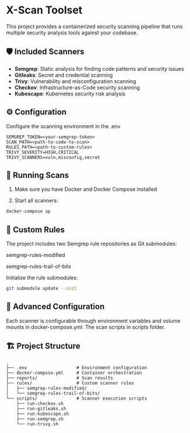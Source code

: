 # X-Scan Toolset

This project provides a containerized security scanning pipeline that runs multiple security analysis tools against your codebase.

## 🛡️ Included Scanners

- **Semgrep**: Static analysis for finding code patterns and security issues
- **Gitleaks**: Secret and credential scanning
- **Trivy**: Vulnerability and misconfiguration scanning
- **Checkov**: Infrastructure-as-Code security scanning
- **Kubescape**: Kubernetes security risk analysis

## ⚙️ Configuration

Configure the scanning environment in the .env

```env
SEMGREP_TOKEN=<your-semgrep-token>
SCAN_PATH=<path-to-code-to-scan>
RULES_PATH=<path-to-custom-rules>
TRIVY_SEVERITY=HIGH,CRITICAL
TRIVY_SCANNERS=vuln,misconfig,secret
```

## 🚀 Running Scans

1. Make sure you have Docker and Docker Compose installed

2. Start all scanners:
```bash
docker-compose up
```

## 📝 Custom Rules

The project includes two Semgrep rule repositories as Git submodules: 

semgrep-rules-modified

semgrep-rules-trail-of-bits



Initialize the rule submodules:
```bash
git submodule update --init
```

## 🔧 Advanced Configuration

Each scanner is configurable through environment variables and volume mounts in docker-compose.yml. The scan scripts in scripts folder.

## 🏗️ Project Structure

```
.
├── .env                   # Environment configuration
├── docker-compose.yml     # Container orchestration
├── reports/               # Scan results
├── rules/                 # Custom scanner rules
│   ├── semgrep-rules-modified/
│   └── semgrep-rules-trail-of-bits/
└── scripts/               # Scanner execution scripts
    ├── run-checkov.sh
    ├── run-gitleaks.sh
    ├── run-kubescape.sh
    ├── run-semgrep.sh
    └── run-trivy.sh
```

